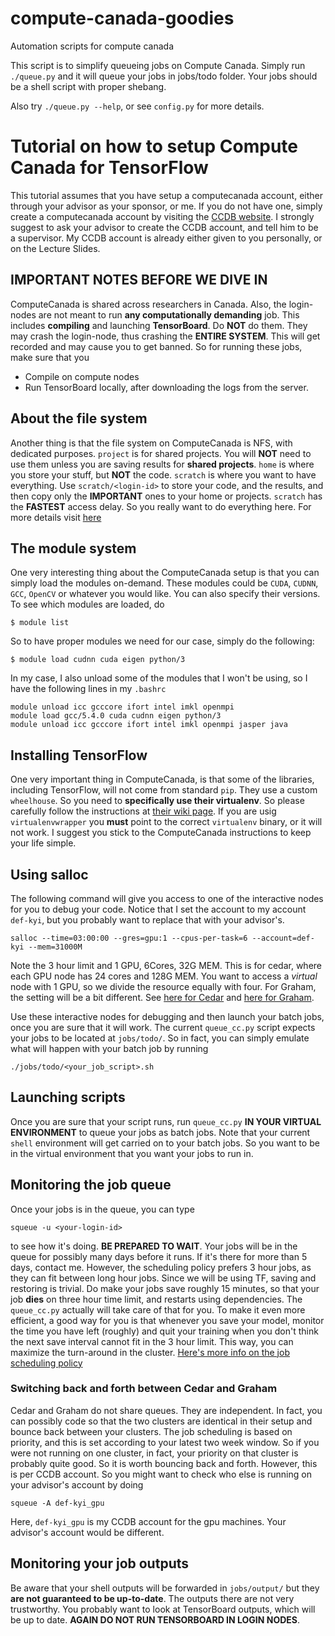 # compute-canada-goodies
Automation scripts for compute canada

This script is to simplify queueing jobs on Compute Canada.
Simply run `./queue.py` and it will queue your jobs in jobs/todo folder.
Your jobs should be a shell script with proper shebang.

Also try `./queue.py --help`, or see `config.py` for more details.

# Tutorial on how to setup Compute Canada for TensorFlow

This tutorial assumes that you have setup a computecanada account, either through your advisor as your sponsor, or me. If you do not have one, simply create a computecanada account by visiting the [CCDB website](https://ccdb.computecanada.ca). I strongly suggest to ask your advisor to create the CCDB account, and tell him to be a supervisor. My CCDB account is already either given to you personally, or on the Lecture Slides.

## IMPORTANT NOTES BEFORE WE DIVE IN

ComputeCanada is shared across researchers in Canada. Also, the login-nodes are not meant to run **any computationally demanding** job. This includes **compiling** and launching **TensorBoard**. Do **NOT** do them. They may crash the login-node, thus crashing the **ENTIRE SYSTEM**. This will get recorded and may cause you to get banned. So for running these jobs, make sure that you

- Compile on compute nodes
- Run TensorBoard locally, after downloading the logs from the server.

## About the file system

Another thing is that the file system on ComputeCanada is NFS, with dedicated purposes. `project` is for shared projects. You will **NOT** need to use them unless you are saving results for **shared projects**. `home` is where you store your stuff, but **NOT** the code. `scratch` is where you want to have everything. Use `scratch/<login-id>` to store your code, and the results, and then copy only the **IMPORTANT** ones to your home or projects. `scratch` has the **FASTEST** access delay. So you really want to do everything here. For more details visit [here](https://docs.computecanada.ca/wiki/Storage_and_file_management)

## The module system

One very interesting thing about the ComputeCanada setup is that you can simply load the modules on-demand. These modules could be `CUDA`, `CUDNN`, `GCC`, `OpenCV` or whatever you would like. You can also specify their versions. To see which modules are loaded, do
```
$ module list
```
So to have proper modules we need for our case, simply do the following:
```
$ module load cudnn cuda eigen python/3
```
In my case, I also unload some of the modules that I won't be using, so I have the following lines in my `.bashrc`
```
module unload icc gcccore ifort intel imkl openmpi
module load gcc/5.4.0 cuda cudnn eigen python/3
module unload icc gcccore ifort intel imkl openmpi jasper java
```

## Installing TensorFlow
One very important thing in ComputeCanada, is that some of the libraries, including TensorFlow, will not come from standard `pip`. They use a custom `wheelhouse`. So you need to **specifically use their virtualenv**. So please carefully follow the instructions at [their wiki page](https://docs.computecanada.ca/wiki/Tensorflow). If you are usig `virtualenvwrapper` you **must** point to the correct `virtualenv` binary, or it will not work. I suggest you stick to the ComputeCanada instructions to keep your life simple.

## Using salloc
The following command will give you access to one of the interactive nodes for you to debug your code. Notice that I set the account to my account `def-kyi`, but you probably want to replace that with your advisor's.
```
salloc --time=03:00:00 --gres=gpu:1 --cpus-per-task=6 --account=def-kyi --mem=31000M
```
Note the 3 hour limit and 1 GPU, 6Cores, 32G MEM. This is for cedar, where each GPU node has 24 cores and 128G MEM. You want to access a *virtual* node with 1 GPU, so we divide the resource equally with four. For Graham, the setting will be a bit different. See [here for Cedar](https://docs.computecanada.ca/wiki/Cedar) and [here for Graham](https://docs.computecanada.ca/wiki/Graham).

Use these interactive nodes for debugging and then launch your batch jobs, once you are sure that it will work. The current `queue_cc.py` script expects your jobs to be located at `jobs/todo/`. So in fact, you can simply emulate what will happen with your batch job by running
```
./jobs/todo/<your_job_script>.sh
```

## Launching scripts
Once you are sure that your script runs, run `queue_cc.py` **IN YOUR VIRTUAL ENVIRONMENT** to queue your jobs as batch jobs. Note that your current `shell` environment will get carried on to your batch jobs. So you want to be in the virtual environment that you want your jobs to run in.

## Monitoring the job queue
Once your jobs is in the queue, you can type
```
squeue -u <your-login-id>
```
to see how it's doing. **BE PREPARED TO WAIT**. Your jobs will be in the queue for possibly many days before it runs. If it's there for more than 5 days, contact me. However, the scheduling policy prefers 3 hour jobs, as they can fit between long hour jobs. Since we will be using TF, saving and restoring is trivial. Do make your jobs save roughly 15 minutes, so that your job **dies** on three hour time limit, and restarts using dependencies. The `queue_cc.py` actually will take care of that for you. To make it even more efficient, a good way for you is that whenever you save your model, monitor the time you have left (roughly) and quit your training when you don't think the next save interval cannot fit in the 3 hour limit. This way, you can maximize the turn-around in the cluster. [Here's more info on the job scheduling policy](https://docs.computecanada.ca/wiki/Job_scheduling_policies)

### Switching back and forth between Cedar and Graham

Cedar and Graham do not share queues. They are independent. In fact, you can possibly code so that the two clusters are identical in their setup and bounce back between your clusters. The job scheduling is based on priority, and this is set according to your latest two week window. So if you were not running on one cluster, in fact, your priority on that cluster is probably quite good. So it is worth bouncing back and forth. However, this is per CCDB account. So you might want to check who else is running on your advisor's account by doing
```
squeue -A def-kyi_gpu
```
Here, `def-kyi_gpu` is my CCDB account for the gpu machines. Your advisor's account would be different.

## Monitoring your job outputs
Be aware that your shell outputs will be forwarded in `jobs/output/` but they **are not guaranteed to be up-to-date**. The outputs there are not very trustworthy. You probably want to look at TensorBoard outputs, which will be up to date. **AGAIN DO NOT RUN TENSORBOARD IN LOGIN NODES**.




